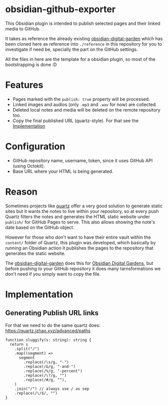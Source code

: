 # obsidian-github-exporter

This Obsidian plugin is intended to publish selected pages and their linked media to GitHub. 

It takes as reference the already existing [obsidian-digital-garden](https://github.com/oleeskild/obsidian-digital-garden) which has been cloned here as reference into `./reference` in this
repository for you to investigate if need be, specially the part on the GitHub settings.

All the files in here are the template for a obsidian plugin, so most of the bootstrapping is done :D

# Features

- Pages marked with the `publish: true` property will be processed.
- Linked images and audios (only `.mp3` and `.wav` for now) are collected.
- Deleted local notes and media will be deleted on the remote repository too.
- Copy the final published URL (quartz-style). For that see the [Implementation](#implementation)

# Configuration

- GitHub repository name, username, token, since it uses GitHub API (using Octokit).
- Base URL where your HTML is being generated.

# Reason

Sometimes projects like [quartz](https://quartz.jzhao.xyz/) offer a very good solution
to generate static sites but it wants the notes to live within your repository, so at
every push Quartz filters the notes and generates the HTML static website under `publish/`
for GitHub Pages to serve. This also allows showing  the note's date based on the GitHub
object.

However for those who don't want to have their entire vault within the `content/` folder
of Quartz, this plugin was developed, which basically by running an Obsidian action it
publishes the pages to the repository that generates the static website.

The [obsidian-digital-garden](https://github.com/oleeskild/obsidian-digital-garden) does
this for [Obsidian Digital Gardens](https://dg-docs.ole.dev/), but before pushing to
your GitHub repository it does many tarnsformations we don't need if you simply want to
copy the file.

# Implementation

## Generating Publish URL links

For that we need to do the same quartz does: https://quartz.jzhao.xyz/advanced/paths

```
function sluggify(s: string): string {
  return s
    .split("/")
    .map((segment) =>
      segment
        .replace(/\s/g, "-")
        .replace(/&/g, "-and-")
        .replace(/%/g, "-percent")
        .replace(/\?/g, "")
        .replace(/#/g, ""),
    )
    .join("/") // always use / as sep
    .replace(/\/$/, "")
}
```